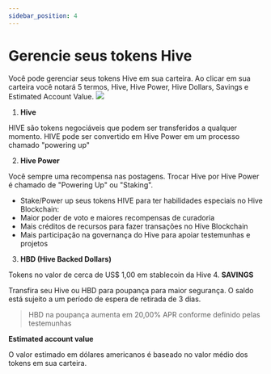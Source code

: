 ```yaml
---
sidebar_position: 4
---
```


# Gerencie seus tokens Hive
Você pode gerenciar seus tokens Hive em sua carteira. Ao clicar em sua carteira você notará 5 termos, Hive, Hive Power, Hive Dollars, Savings e Estimated Account Value.
![](https://hackmd.io/_uploads/BJyX448H0.png)

1. **Hive**

HIVE são tokens negociáveis ​​que podem ser transferidos a qualquer momento. HIVE pode ser convertido em Hive Power em um processo chamado "powering up"

2. **Hive Power**

Você sempre uma recompensa nas postagens. Trocar Hive por Hive Power é chamado de "Powering Up" ou "Staking".

 - Stake/Power up seus tokens HIVE para ter habilidades especiais no Hive Blockchain:
 - Maior poder de voto e maiores recompensas de curadoria
 - Mais créditos de recursos para fazer transações no Hive Blockchain
 - Mais participação na governança do Hive para apoiar testemunhas e projetos

3. **HBD (Hive Backed Dollars)**

Tokens no valor de cerca de US$ 1,00 em stablecoin da Hive
4. **SAVINGS**

Transfira seu Hive ou HBD para poupança para maior segurança. O saldo está sujeito a um período de espera de retirada de 3 dias.

> HBD na poupança aumenta em 20,00% APR conforme definido pelas testemunhas

**Estimated account value**

O valor estimado em dólares americanos é baseado no valor médio dos tokens em sua carteira.

